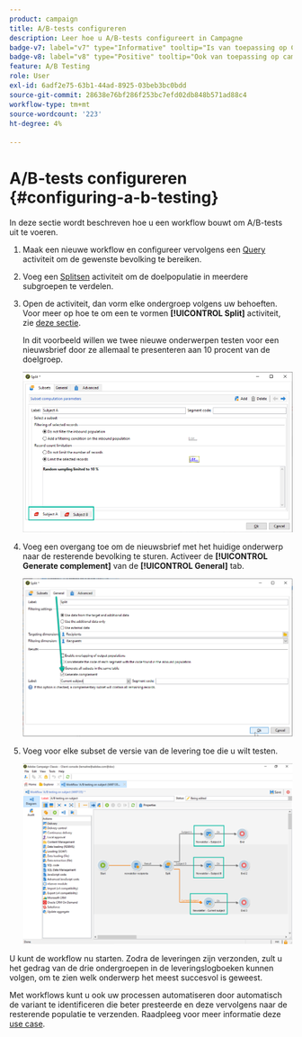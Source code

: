 ```yaml
---
product: campaign
title: A/B-tests configureren
description: Leer hoe u A/B-tests configureert in Campagne
badge-v7: label="v7" type="Informative" tooltip="Is van toepassing op Campaign Classic v7"
badge-v8: label="v8" type="Positive" tooltip="Ook van toepassing op campagne v8"
feature: A/B Testing
role: User
exl-id: 6adf2e75-63b1-44ad-8925-03beb3bc0bdd
source-git-commit: 28638e76bf286f253bc7efd02db848b571ad88c4
workflow-type: tm+mt
source-wordcount: '223'
ht-degree: 4%

---
```


# A/B-tests configureren {#configuring-a-b-testing}

In deze sectie wordt beschreven hoe u een workflow bouwt om A/B-tests uit te voeren.

1. Maak een nieuwe workflow en configureer vervolgens een [Query](../../workflow/using/query.md) activiteit om de gewenste bevolking te bereiken.

1. Voeg een [Splitsen](../../workflow/using/split.md) activiteit om de doelpopulatie in meerdere subgroepen te verdelen.

1. Open de activiteit, dan vorm elke ondergroep volgens uw behoeften. Voor meer op hoe te om een te vormen **[!UICONTROL Split]** activiteit, zie [deze sectie](../../workflow/using/split.md).

   In dit voorbeeld willen we twee nieuwe onderwerpen testen voor een nieuwsbrief door ze allemaal te presenteren aan 10 procent van de doelgroep.

   ![](assets/ab-testing-split.png)

1. Voeg een overgang toe om de nieuwsbrief met het huidige onderwerp naar de resterende bevolking te sturen. Activeer de **[!UICONTROL Generate complement]** van de **[!UICONTROL General]** tab.

   ![](assets/ab-testing-complement.png)

1. Voeg voor elke subset de versie van de levering toe die u wilt testen.

   ![](assets/ab-testing-delivery.png)

U kunt de workflow nu starten. Zodra de leveringen zijn verzonden, zult u het gedrag van de drie ondergroepen in de leveringslogboeken kunnen volgen, om te zien welk onderwerp het meest succesvol is geweest.

Met workflows kunt u ook uw processen automatiseren door automatisch de variant te identificeren die beter presteerde en deze vervolgens naar de resterende populatie te verzenden. Raadpleeg voor meer informatie deze [use case](a-b-testing-use-case.md).
